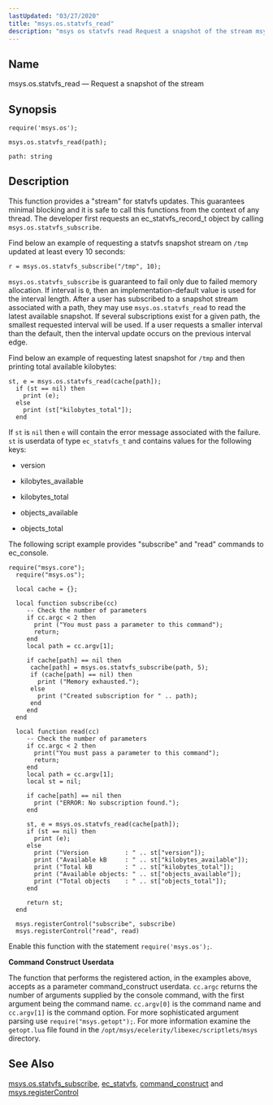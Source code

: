 ```yaml
---
lastUpdated: "03/27/2020"
title: "msys.os.statvfs_read"
description: "msys os statvfs read Request a snapshot of the stream msys os statvfs read path This function provides a stream for statvfs updates This guarantees minimal blocking and it is safe to call this functions from the context of any thread The developer first requests an ec statvfs record t..."
---
```


<a name="lua.ref.msys.os.statvfs_read"></a> 
## Name

msys.os.statvfs_read — Request a snapshot of the stream

<a name="idp18252304"></a> 
## Synopsis

`require('msys.os');`

`msys.os.statvfs_read(path);`

`path: string`<a name="idp18256000"></a> 
## Description

This function provides a "stream" for statvfs updates. This guarantees minimal blocking and it is safe to call this functions from the context of any thread. The developer first requests an ec_statvfs_record_t object by calling `msys.os.statvfs_subscribe`.

Find below an example of requesting a statvfs snapshot stream on `/tmp` updated at least every 10 seconds:

`r = msys.os.statvfs_subscribe("/tmp", 10);`

`msys.os.statvfs_subscribe` is guaranteed to fail only due to failed memory allocation. If interval is `0`, then an implementation-default value is used for the interval length. After a user has subscribed to a snapshot stream associated with a path, they may use `msys.os.statvfs_read` to read the latest available snapshot. If several subscriptions exist for a given path, the smallest requested interval will be used. If a user requests a smaller interval than the default, then the interval update occurs on the previous interval edge.

Find below an example of requesting latest snapshot for `/tmp` and then printing total available kilobytes:

```
st, e = msys.os.statvfs_read(cache[path]);
  if (st == nil) then
    print (e);
  else
    print (st["kilobytes_total"]);
  end
```

If `st` is `nil` then `e` will contain the error message associated with the failure. `st` is userdata of type `ec_statvfs_t` and contains values for the following keys:

*   version

*   kilobytes_available

*   kilobytes_total

*   objects_available

*   objects_total

The following script example provides "subscribe" and "read" commands to ec_console.

<a name="lua.ref.msys.os.statvfs_read.example"></a> 


```
require("msys.core");
  require("msys.os");

  local cache = {};

  local function subscribe(cc)
     -- Check the number of parameters
     if cc.argc < 2 then
       print ("You must pass a parameter to this command");
       return;
     end
     local path = cc.argv[1];

     if cache[path] == nil then
      cache[path] = msys.os.statvfs_subscribe(path, 5);
      if (cache[path] == nil) then
        print ("Memory exhausted.");
      else
        print ("Created subscription for " .. path);
      end
     end
  end

  local function read(cc)
     -- Check the number of parameters
     if cc.argc < 2 then
       print("You must pass a parameter to this command");
       return;
     end
     local path = cc.argv[1];
     local st = nil;

     if cache[path] == nil then
       print ("ERROR: No subscription found.");
     end

     st, e = msys.os.statvfs_read(cache[path]);
     if (st == nil) then
       print (e);
     else
       print ("Version          : " .. st["version"]);
       print ("Available kB     : " .. st["kilobytes_available"]);
       print ("Total kB         : " .. st["kilobytes_total"]);
       print ("Available objects: " .. st["objects_available"]);
       print ("Total objects    : " .. st["objects_total"]);
     end

     return st;
  end

  msys.registerControl("subscribe", subscribe)
  msys.registerControl("read", read)
```

Enable this function with the statement `require('msys.os');`.

<a name="lua.ref.msys.os.statvfs_read.control_construct"></a> 

**Command Construct Userdata**

The function that performs the registered action, in the examples above, accepts as a parameter command_construct userdata. `cc.argc` returns the number of arguments supplied by the console command, with the first argument being the command name. `cc.argv[0]` is the command name and `cc.argv[1]` is the command option. For more sophisticated argument parsing use `require("msys.getopt");`. For more information examine the `getopt.lua` file found in the `/opt/msys/ecelerity/libexec/scriptlets/msys` directory.

<a name="idp18282528"></a> 
## See Also

[msys.os.statvfs_subscribe](/momentum/4/lua/ref-msys-os-statvfs-subscribe), [ec_statvfs](/momentum/3/3-api/structs-ec-statvfs), [command_construct](/momentum/3/3-api/structs-command-construct) and [msys.registerControl](/momentum/4/lua/ref-msys-register-control)